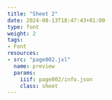```yaml
---
title: "Sheet 2"
date: 2024-08-13T18:47:43+01:00
type: font
weight: 2
tags:
- Font
resources:
- src: "page002.jxl"
  name: preview
  params:
    iiif: page002/info.json
    class: sheet
---
```

